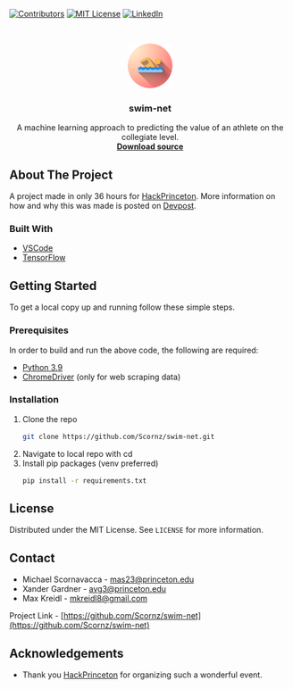 [![Contributors][contributors-shield]][contributors-url]
[![MIT License][license-shield]][license-url]
[![LinkedIn][linkedin-shield]][linkedin-url]

<!-- PROJECT LOGO -->
<br />
<p align="center">
  <img src="assets/icon.png" alt="Icon" width="80" height="80">
  <h3 align="center">swim-net</h3>

  <p align="center">
    A machine learning approach to predicting the value of an athlete on the collegiate level.
    <br />
    <a href="https://github.com/Scornz/swim-net/archive/refs/heads/main.zip"><strong>Download source</strong></a>
    <br />
  </p>
</p>

<!-- ABOUT THE PROJECT -->

## About The Project

A project made in only 36 hours for [HackPrinceton](https://www.hackprinceton.com/). More information on how and why this was made is posted on [Devpost](https://devpost.com/software/swim-net).

<!--Using times and performance from highschool, the aim is to be able to accurately and efficiently predict an athlete's
performance in collegiate athletics.-->

### Built With

-   [VSCode](https://code.visualstudio.com/)
-   [TensorFlow](https://www.tensorflow.org/)

<!-- GETTING STARTED -->

## Getting Started

To get a local copy up and running follow these simple steps.

### Prerequisites

In order to build and run the above code, the following are required:

-   [Python 3.9](https://www.python.org/downloads/release/python-390/)
-   [ChromeDriver](https://chromedriver.chromium.org/) (only for web scraping data)

### Installation

1. Clone the repo
    ```sh
    git clone https://github.com/Scornz/swim-net.git
    ```
2. Navigate to local repo with cd
3. Install pip packages (venv preferred)
    ```sh
    pip install -r requirements.txt
    ```

<!-- LICENSE -->

## License

Distributed under the MIT License. See `LICENSE` for more information.

<!-- CONTACT -->

## Contact

-   Michael Scornavacca - [mas23@princeton.edu](mailto:mas23@princeton.edu?subject=[GitHub]%20Source%20swim-net%20)
-   Xander Gardner - [avg3@princeton.edu](mailto:avg3@princeton.edu?subject=[GitHub]%20Source%20swim-net%20)
-   Max Kreidl - [mkreidl8@gmail.com](mailto:mkreidl8@gmail.com?subject=[GitHub]%20Source%20swim-net%20)

Project Link - [https://github.com/Scornz/swim-net](https://github.com/Scornz/swim-net)

<!-- ACKNOWLEDGEMENTS -->

## Acknowledgements

-   Thank you [HackPrinceton](https://www.hackprinceton.com/) for organizing such a wonderful event.

<!-- MARKDOWN LINKS & IMAGES -->
<!-- https://www.markdownguide.org/basic-syntax/#reference-style-links -->

[contributors-shield]: https://img.shields.io/github/contributors/Scornz/swim-net.svg?style=for-the-badge
[contributors-url]: https://github.com/Scornz/swim-net/graphs/contributors
[license-shield]: https://img.shields.io/github/license/Scornz/swim-net.svg?style=for-the-badge
[license-url]: https://github.com/Scornz/swim-net/blob/main/LICENSE
[linkedin-shield]: https://img.shields.io/badge/-LinkedIn-black.svg?style=for-the-badge&logo=linkedin&colorB=555
[linkedin-url]: https://www.linkedin.com/in/mscornavacca/
